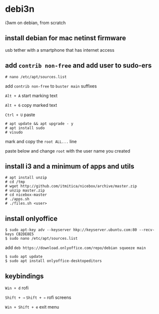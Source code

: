 # debi3n
i3wm on debian, from scratch

## install debian for mac netinst firmware
usb tether with a smartphone that has internet access


## add `contrib non-free` and add user to sudo-ers
```
# nano /etc/apt/sources.list
```
add `contrib non-free` to `buster main` suffixes

`Alt + A` start marking text

`Alt + 6` copy marked text

`Ctrl + U` paste

```
# apt update && apt upgrade - y
# apt install sudo
# visudo
```

mark and copy the `root ALL...` line

paste below and change `root` with the user name you created


## install i3 and a minimum of apps and utils
```
# apt install unzip
# cd /tmp
# wget http://github.com/itmitica/nicebox/archive/master.zip
# unzip master.zip
# cd nicebox-master
# ./apps.sh
# ./files.sh <user>
```

## install onlyoffice
```
$ sudo apt-key adv --keyserver hkp://keyserver.ubuntu.com:80 --recv-keys CB2DE8E5
$ sudo nano /etc/apt/sources.list
```

add `deb https://download.onlyoffice.com/repo/debian squeeze main`

```
$ sudo apt update
$ sudo apt install onlyoffice-desktopeditors
```

## keybindings

`Win + d` rofi

`Shift + →` `Shift + ←` rofi screens

`Win + Shift + e` exit menu

